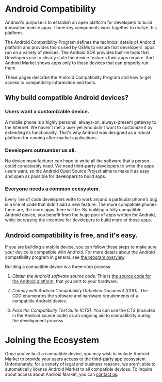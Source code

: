 <!--
   Copyright 2010 The Android Open Source Project 

   Licensed under the Apache License, Version 2.0 (the "License"); 
   you may not use this file except in compliance with the License.
   You may obtain a copy of the License at

       http://www.apache.org/licenses/LICENSE-2.0

   Unless required by applicable law or agreed to in writing, software
   distributed under the License is distributed on an "AS IS" BASIS,
   WITHOUT WARRANTIES OR CONDITIONS OF ANY KIND, either express or implied.
   See the License for the specific language governing permissions and
   limitations under the License.
-->

# Android Compatibility #

Android's purpose is to establish an open platform for developers to build
innovative mobile apps. Three key components work together to realize this
platform.

The Android Compatibility Program defines the technical details of Android
platform and provides tools used by OEMs to ensure that developers’ apps run
on a variety of devices. The Android SDK provides built-in tools that
Developers use to clearly state the device features their apps require. And
Android Market shows apps only to those devices that can properly run
them.

These pages describe the Android Compatibility Program and how to get
access to compatibility information and tools.

## Why build compatible Android devices? ##

### Users want a customizable device. ###

A mobile phone is a highly personal, always-on, always-present gateway to
the Internet. We haven't met a user yet who didn't want to customize it by
extending its functionality. That's why Android was designed as a robust
platform for running after-market applications.

### Developers outnumber us all. ###

No device manufacturer can hope to write all the software that a person could
conceivably need. We need third-party developers to write the apps users want,
so the Android Open Source Project aims to make it as easy and open as
possible for developers to build apps.

### Everyone needs a common ecosystem. ###

Every line of code developers write to work around a particular phone's bug
is a line of code that didn't add a new feature. The more compatible phones
there are, the more apps there will be. By building a fully compatible Android
device, you benefit from the huge pool of apps written for Android, while
increasing the incentive for developers to build more of those apps.

## Android compatibility is free, and it's easy. ##

If you are building a mobile device, you can follow these steps to make
sure your device is compatible with Android. For more details about the
Android compatibility program in general, see [the program overview](overview.html).

Building a compatible device is a three-step process:

1. *Obtain the Android software source code*.
    This is [the source code for the Android platform](/source/index.html), that you port to your hardware.

1. *Comply with Android Compatibility Definition Document (CDD)*.
    The CDD enumerates the software and hardware requirements of a compatible Android device.

1. *Pass the Compatibility Test Suite (CTS)*.
    You can use the CTS (included in the Android source code) as an ongoing aid to compatibility during the development process.

# Joining the Ecosystem #

Once you've built a compatible device, you may wish to include Android
Market to provide your users access to the third-party app ecosystem.
Unfortunately, for a variety of legal and business reasons, we aren't able to
automatically license Android Market to all compatible devices. To inquire
about access about Android Market, you can [contact us](contact-us.html).
